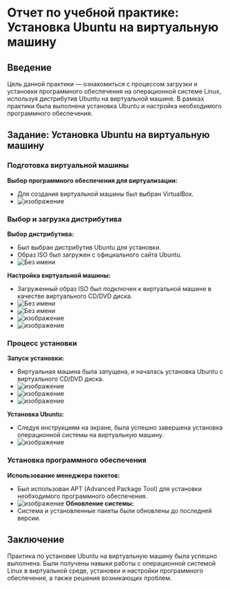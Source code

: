 # Отчет по учебной практике: Установка Ubuntu на виртуальную машину

## Введение
Цель данной практики — ознакомиться с процессом загрузки и установки программного обеспечения на операционной системе Linux, используя дистрибутив Ubuntu на виртуальной машине. В рамках практики была выполнена установка Ubuntu и настройка необходимого программного обеспечения.

## Задание: Установка Ubuntu на виртуальную машину

### Подготовка виртуальной машины
 **Выбор программного обеспечения для виртуализации:**
   - Для создания виртуальной машины был выбран VirtualBox.
   - ![изображение](https://github.com/user-attachments/assets/75f40acb-dc34-4ff3-ad55-02564b9825e6)



### Выбор и загрузка дистрибутива
 **Выбор дистрибутива:**
   - Был выбран дистрибутив Ubuntu для установки.
   - Образ ISO был загружен с официального сайта Ubuntu.
   - ![Без имени](https://github.com/user-attachments/assets/17ac7ba8-6a7f-47b8-8ed1-bc4f14956e7e)

**Настройка виртуальной машины:**
   - Загруженный образ ISO был подключен к виртуальной машине в качестве виртуального CD/DVD диска.
   -  ![Без имени](https://github.com/user-attachments/assets/7d74851c-0338-4a95-8172-6ef8e6e85f80)
   - ![Без имени](https://github.com/user-attachments/assets/9db48ce8-9b14-460c-a9cf-12df47768f4d)
   - ![изображение](https://github.com/user-attachments/assets/24f6d7c4-6190-4dc1-ab9c-2d150c82cf03)
   - ![изображение](https://github.com/user-attachments/assets/04081967-41b8-402f-9003-dafdcbef39be)
### Процесс установки
 **Запуск установки:**
   - Виртуальная машина была запущена, и началась установка Ubuntu с виртуального CD/DVD диска.
   - ![изображение](https://github.com/user-attachments/assets/b6da24f4-49c1-4366-b40f-2cf335560e03)
   - ![изображение](https://github.com/user-attachments/assets/77eb0a7c-df1d-4090-8e11-5913f5540b30)
   - ![изображение](https://github.com/user-attachments/assets/4194eca0-4460-45a9-a307-227f3533f6e1)


 **Установка Ubuntu:**
   - Следуя инструкциям на экране, была успешно завершена установка операционной системы на виртуальную машину.
   - ![изображение](https://github.com/user-attachments/assets/463dbe5a-8ce2-4f4f-9c60-634bee29d541)
### Установка программного обеспечения
 **Использование менеджера пакетов:**
   - Был использован APT (Advanced Package Tool) для установки необходимого программного обеспечения.
   - ![изображение](https://github.com/user-attachments/assets/f4b8bb31-5b5b-4210-a1c9-d2eb4beedc4f)
 **Обновление системы:**
   - Система и установленные пакеты были обновлены до последней версии.

## Заключение
Практика по установке Ubuntu на виртуальную машину была успешно выполнена. Были получены навыки работы с операционной системой Linux в виртуальной среде, установки и настройки программного обеспечения, а также решения возникающих проблем.


